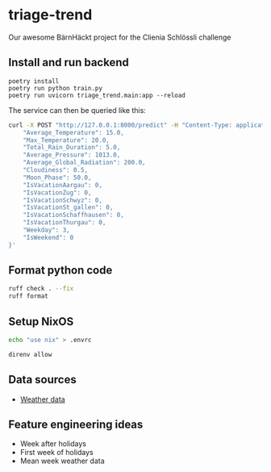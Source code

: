 # triage-trend

Our awesome BärnHäckt project for the Clienia Schlössli challenge

## Install and run backend

```
poetry install
poetry run python train.py
poetry run uvicorn triage_trend.main:app --reload
```

The service can then be queried like this:

```bash
curl -X POST "http://127.0.0.1:8000/predict" -H "Content-Type: application/json" -d '{
    "Average_Temperature": 15.0,
    "Max_Temperature": 20.0,
    "Total_Rain_Duration": 5.0,
    "Average_Pressure": 1013.0,
    "Average_Global_Radiation": 200.0,
    "Cloudiness": 0.5,
    "Moon_Phase": 50.0,
    "IsVacationAargau": 0,
    "IsVacationZug": 0,
    "IsVacationSchwyz": 0,
    "IsVacationSt_gallen": 0,
    "IsVacationSchaffhausen": 0,
    "IsVacationThurgau": 0,
    "Weekday": 3,
    "IsWeekend": 0
}'
```

## Format python code

```bash
ruff check . --fix
ruff format
```

## Setup NixOS

```bash
echo "use nix" > .envrc

direnv allow
```

## Data sources

- [Weather data](https://data.stadt-zuerich.ch/dataset/ugz_meteodaten_tagesmittelwerte)

## Feature engineering ideas

- Week after holidays
- First week of holidays
- Mean week weather data
